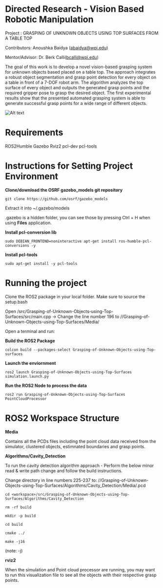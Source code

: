 # Directed Research - Vision Based Robotic Manipulation 

Project : GRASPING OF UNKNOWN OBJECTS USING TOP SURFACES FROM A TABLE TOP
              
Contributors: Anoushka Baidya (abaidya@wpi.edu)
              
Mentor/Advisor: Dr. Berk Calli(bcalli@wpi.edu)


The goal of this work is to develop a novel vision-based grasping system for unknown objects based placed on a table top. The approach integrates a robust object segmentation and grasp point detection for every object on a table in front of a 7-DOF robot arm. The algorithm analyzes the top surface of every object and outputs the generated grasp points and the required gripper pose to grasp the desired object. The first experimental results show that the presented automated grasping system is able to generate successful grasp points for a wide range of different objects.

<img src="/home/anoushka/ws_ros_vbmdr/src/Grasping-of-Unknown-Objects-using-Top-Surfaces/Images/table.png" alt="Alt text" title="Optional title">

# Requirements
ROS2Humble
Gazebo
Rviz2
pcl-dev
pcl-tools

# Instructions for Setting Project Environment

**Clone/download the OSRF gazebo_models git repository**
```
git clone https://github.com/osrf/gazebo_models
```
Extract it into ~/.gazebo/models

.gazebo is a hidden folder, you can see those by pressing Ctrl + H when using **Files** application.


**Install pcl-conversion lib**
```
sudo DEBIAN_FRONTEND=noninteractive apt-get install ros-humble-pcl-conversions -y
```

**Install pcl-tools**
```
sudo apt-get install -y pcl-tools
```

# Running the project

Clone the ROS2 package in your local folder. Make sure to source the setup.bash

Open <workspace>/src/Grasping-of-Unknown-Objects-using-Top-Surfaces/src/main.cpp -> Change the line number 196 to /<workspace>/Grasping-of-Unknown-Objects-using-Top-Surfaces/Media/

Open a terminal and run:

**Build the ROS2 Package**
``` 
colcon build --packages-select Grasping-of-Unknown-Objects-using-Top-surfaces
```

**Launch the enviornment**
```
ros2 launch Grasping-of-Unknown-Objects-using-Top-Surfaces simulation.launch.py
```

**Run the ROS2 Node to process the data**
```
ros2 run Grasping-of-Unknown-Objects-using-Top-Surfaces PointCloudProcessor 
```

# ROS2 Workspace Structure

**Media**
  
Contains all the PCDs files including the point cloud data received from the simulator, clustered objects, estimnated boundaries and grasp points.

**Algorithms/Cavity_Detection**
  
To run the cavity detection algorithm approach - Perform the below minor read & write path change and follow the build instructions. 

Change directory in line numbers 225-237 to: /<workspace>/Grasping-of-Unknown-Objects-using-Top-Surfaces/Algorithms/Cavity_Detection/Media/<filename>.pcd

```
cd <workspace>/src/Grasping-of-Unknown-Objects-using-Top-Surfaces/Algorithms/Cavity_Detection
```

```
rm -rf build
```

```
mkdir -p build
```

```
cd build
```

```
cmake ../
```

```
make -j16 
```
(note: -j<number of preferred core>)

**rviz2**
  
When the simulation and Point cloud processor are running, you may want to run this visualization file to see all the objects with their respective grasp points.
